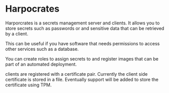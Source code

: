 # Harpocrates

Harporcrates is a secrets management server and clients.  It allows you to store secrets such as passwords or and sensitive data that can be retrieved by a client.

This can be useful if you have software that needs permissions to access other services such as a database.

You can create roles to assign secrets to and register images that can be part of an automated deployment.

clients are registered with a certificate pair.  Currently the client side certificate is stored in a file.  Eventually support will be added to store the certificate using TPM.